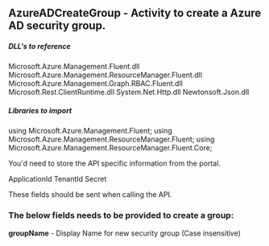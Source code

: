 ## AzureADCreateGroup - Activity to create a Azure AD security group.

##### DLL's to reference
Microsoft.Azure.Management.Fluent.dll
Microsoft.Azure.Management.ResourceManager.Fluent.dll
Microsoft.Azure.Management.Graph.RBAC.Fluent.dll
Microsoft.Rest.ClientRuntime.dll
System.Net.Http.dll
Newtonsoft.Json.dll

##### Libraries to import
using Microsoft.Azure.Management.Fluent;
using Microsoft.Azure.Management.ResourceManager.Fluent;
using Microsoft.Azure.Management.ResourceManager.Fluent.Core;

You'd need to store the API specific information from the portal.

ApplicationId
TenantId
Secret

These fields should be sent when calling the API.

### The below fields needs to be provided to create a group:
**groupName**           - Display Name for new security group (Case insensitive)
